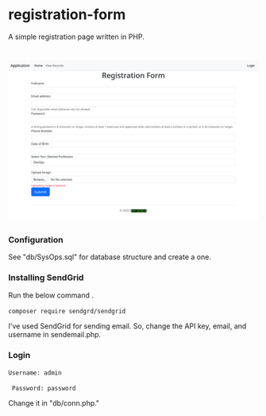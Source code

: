 # registration-form
A simple registration page written in PHP.
<h1 align="center">
<img src="img1.png" alt="Image" />
</h1>

### Configuration
See "db/SysOps.sql" for database structure and create a one.
### Installing SendGrid
Run the below command
.

```composer require sendgrd/sendgrid```

I've used SendGrid for sending email. So, change the API key, email, and username in sendemail.php.

### Login

``` Username: admin ``` 

``` Password: password```

Change it in "db/conn.php."